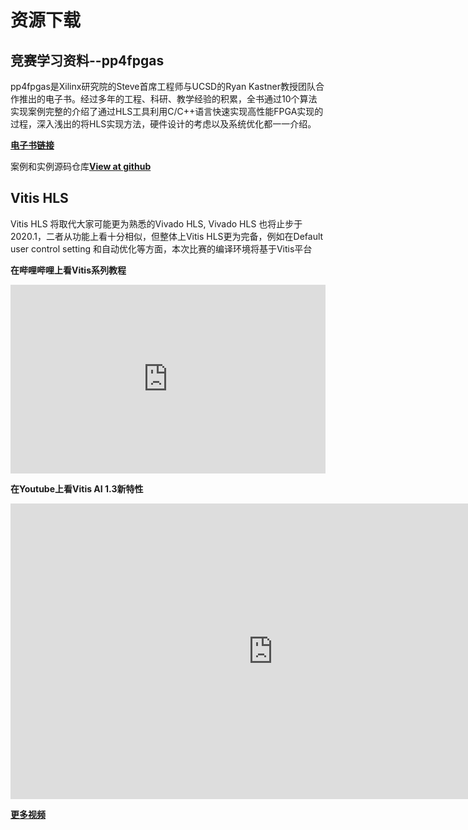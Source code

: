 # 资源下载

## 竞赛学习资料--pp4fpgas

pp4fpgas是Xilinx研究院的Steve首席工程师与UCSD的Ryan Kastner教授团队合作推出的电子书。经过多年的工程、科研、教学经验的积累，全书通过10个算法实现案例完整的介绍了通过HLS工具利用C/C++语言快速实现高性能FPGA实现的过程，深入浅出的将HLS实现方法，硬件设计的考虑以及系统优化都一一介绍。

[**电子书链接**](https://xupsh.gitbook.io/pp4fpgas-cn/readme/readme)

案例和实例源码仓库<a class="buttons github" href="https://github.com/xupsh/pp4fpgas-cn-hls"><b>View at github</b></a>

## Vitis HLS 

Vitis HLS 将取代大家可能更为熟悉的Vivado HLS, Vivado HLS 也将止步于2020.1，二者从功能上看十分相似，但整体上Vitis HLS更为完备，例如在Default user control setting 和自动优化等方面，本次比赛的编译环境将基于Vitis平台

**在哔哩哔哩上看Vitis系列教程**
<div style="position: relative; padding: 30% 45%;">
<iframe style="position: absolute; width: 100%; height: 100%; left: 0; top: 0;" src="https://player.bilibili.com/player.html?cid=211965422&aid=753816989&page=1&as_wide=1&high_quality=1&danmaku=0" frameborder="no" scrolling="no"></iframe>
</div>

**在Youtube上看Vitis AI 1.3新特性**
<iframe width="840" height="473" src="https://www.youtube.com/embed/T4HaM2QONw8" title="YouTube video player" frameborder="0" allow="accelerometer; autoplay; clipboard-write; encrypted-media; gyroscope; picture-in-picture" allowfullscreen></iframe>
                  
[**更多视频**](https://www.youtube.com/watch?v=T4HaM2QONw8&list=PLRr5m7hDN9TI_TbwWxNuzHUUqR-P1Piq6)